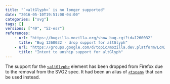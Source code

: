 ```yaml
---
title: "`<altGlyph>` is no longer supported"
date: "2016-05-10T19:51:00-04:00"
categories: ["svg"]
tags: []
versions: ["49", "52-esr"]
references:
    - url: "https://bugzilla.mozilla.org/show_bug.cgi?id=1260032"
      title: "Bug 1260032 - drop support for altGlyph"
    - url: "https://groups.google.com/d/topic/mozilla.dev.platform/LcN2jd9gGiM/discussion"
      title: "Intent to unship support for altGlyph"
---
```

The support for the [`<altGlyph>`](https://developer.mozilla.org/docs/Web/SVG/Element/altGlyph) element has been dropped from Firefox due to the removal from the SVG2 spec. It had been an alias of [`<tspan>`](https://developer.mozilla.org/docs/Web/SVG/Element/tspan) that can be used instead.
